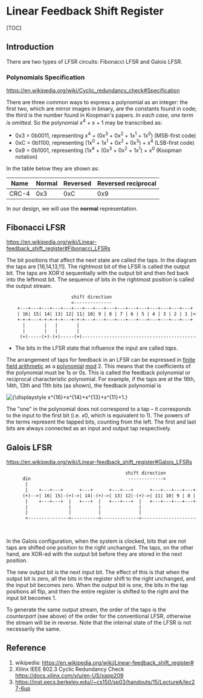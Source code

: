 # Linear Feedback Shift Register

[TOC]

## Introduction

There are two types of LFSR circuits: Fibonacci LFSR and Galois LFSR.



### Polynomials Specification

<https://en.wikipedia.org/wiki/Cyclic_redundancy_check#Specification>

There are three common ways to express a polynomial as an integer: the  first two, which are mirror images in binary, are the constants found in code; the third is the number found in Koopman's papers.  *In each case, one term is omitted.* So the polynomial                            x<sup>4</sup> + x + 1 may be transcribed as:

- 0x3 = 0b0011, representing x<sup>4</sup> + (0x<sup>3</sup> + 0x<sup>2</sup> + 1x<sup>1</sup> + 1x<sup>0</sup>) (MSB-first code)
- 0xC = 0b1100, representing (1x<sup>0</sup> + 1x<sup>1</sup> + 0x<sup>2</sup> + 0x<sup>3</sup>) + x<sup>4</sup> (LSB-first code)
- 0x9 = 0b1001, representing (1x<sup>4</sup> + (0x<sup>3</sup> + 0x<sup>2</sup> + 1x<sup>1</sup>) + x<sup>0</sup> (Koopman notation)

In the table below they are shown as:

| Name  | Normal | Reversed | Reversed reciprocal |
| ----- | ------ | -------- | ------------------- |
| CRC-4 | 0x3    | 0xC      | 0x9                 |

In our design, we will use the **normal** representation.



## Fibonacci LFSR

<https://en.wikipedia.org/wiki/Linear-feedback_shift_register#Fibonacci_LFSRs>

The bit positions that affect the next state are called the taps. In the diagram the taps are [16,14,13,11]. The rightmost bit of the LFSR is called the output bit. The taps are XOR'd sequentially with the output bit and then fed back into the leftmost bit. The sequence of bits in the rightmost position is called the output stream.

```txt
                        shift direction                                  din
                        <--------------                                   |
    +---+---+---+---+---+---+---+---+---+---+---+---+---+---+---+---+     |
    | 16| 15| 14| 13| 12| 11| 10| 9 | 8 | 7 | 6 | 5 | 4 | 3 | 2 | 1 |<---(+)
    +-+-+---+-+-+-+-+---+-+-+---+---+---+---+---+---+---+---+---+---+     |
      |       |   |       |                                               |
      |       |   |       |                                               |
     (+)-----(+)-(+)-----(+)---------------------------------------------->
```

- The bits in the LFSR state that influence the input are called *taps*.

The arrangement of taps for feedback in an LFSR can be expressed in [finite field arithmetic](https://en.wikipedia.org/wiki/Finite_field_arithmetic) as a [polynomial](https://en.wikipedia.org/wiki/Polynomial) [mod](https://en.wikipedia.org/wiki/Modular_arithmetic) 2. This means that the coefficients of the polynomial must be 1s or 0s. This is called the feedback polynomial or reciprocal characteristic  polynomial. For example, if the taps are at the 16th, 14th, 13th and  11th bits (as shown), the feedback polynomial is

![{\displaystyle x^{16}+x^{14}+x^{13}+x^{11}+1.}](https://wikimedia.org/api/rest_v1/media/math/render/svg/e2635c901f8dd49ffa7a57b3b659fbf866972738)

The "one" in the polynomial does not correspond to a tap – it corresponds to the input to the first bit (i.e. *x*0, which is equivalent to 1). The powers of the terms represent the tapped bits, counting from the left. The first and last bits are always  connected as an input and output tap respectively.



## Galois LFSR

<https://en.wikipedia.org/wiki/Linear-feedback_shift_register#Galois_LFSRs>

```txt
                                            shift direction
      din                                    ------------->
       |
       |    +---+---+      +---+      +---+---+      +---+---+---+---+---+---+---+---+---+---+---+
      (+)-->| 16| 15|-(+)->| 14|-(+)->| 13| 12|-(+)->| 11| 10| 9 | 8 | 7 | 6 | 5 | 4 | 3 | 2 | 1 |
       |    +---+---+  |   +---+  |   +---+---+  |   +---+---+---+---+---+---+---+---+---+---+---+
       |               |          |              |                                             |
       |               |          |              |                                             |
       <---------------<----------<--------------<---------------------------------------------+
      
      
```

In the Galois configuration, when the system is clocked, bits that are  not taps are shifted one position to the right unchanged. The taps, on  the other hand, are XOR-ed with the output bit before they are stored in  the next position.

The new output bit is the next input bit. The effect of this is that  when the output bit is zero, all the bits in the register shift to the  right unchanged, and the input bit becomes zero. When the output bit is  one, the bits in the tap positions all flip, and then the entire register is  shifted to the right and the input bit becomes 1.

To generate the same output stream, the order of the taps is the *counterpart* (see above) of the order for the conventional LFSR, otherwise the  stream will be in reverse. Note that the internal state of the LFSR is  not necessarily the same.



## Reference

1. wikipedia: <https://en.wikipedia.org/wiki/Linear-feedback_shift_register#>
2. Xilinx IEEE 802.3 Cyclic Redundancy Check <https://docs.xilinx.com/v/u/en-US/xapp209>
3. https://inst.eecs.berkeley.edu//~cs150/sp03/handouts/15/LectureA/lec27-6up